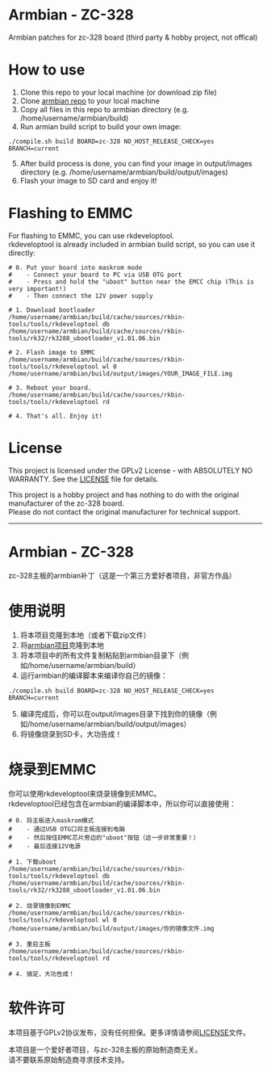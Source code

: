 # Armbian - ZC-328
Armbian patches for zc-328 board (third party &amp; hobby project, not offical)

# How to use
1. Clone this repo to your local machine (or download zip file)
2. Clone [armbian repo](https://github.com/armbian/build) to your local machine
3. Copy all files in this repo to armbian directory (e.g. /home/username/armbian/build)
4. Run armian build script to build your own image:
```
./compile.sh build BOARD=zc-328 NO_HOST_RELEASE_CHECK=yes BRANCH=current
```
5. After build process is done, you can find your image in output/images directory (e.g. /home/username/armbian/build/output/images)
6. Flash your image to SD card and enjoy it!

# Flashing to EMMC
For flashing to EMMC, you can use rkdeveloptool.   
rkdeveloptool is already included in armbian build script, so you can use it directly:  
```
# 0. Put your board into maskrom mode
#    - Connect your board to PC via USB OTG port
#    - Press and hold the "uboot" button near the EMCC chip (This is very important!)
#    - Then connect the 12V power supply

# 1. Download bootloader
/home/username/armbian/build/cache/sources/rkbin-tools/tools/rkdeveloptool db /home/username/armbian/build/cache/sources/rkbin-tools/rk32/rk3288_ubootloader_v1.01.06.bin

# 2. Flash image to EMMC
/home/username/armbian/build/cache/sources/rkbin-tools/tools/rkdeveloptool wl 0 /home/username/armbian/build/output/images/YOUR_IMAGE_FILE.img

# 3. Reboot your board.
/home/username/armbian/build/cache/sources/rkbin-tools/tools/rkdeveloptool rd

# 4. That's all. Enjoy it!
```

# License
This project is licensed under the GPLv2 License - with ABSOLUTELY NO WARRANTY. See the [LICENSE](LICENSE) file for details. 

This project is a hobby project and has nothing to do with the original manufacturer of the zc-328 board.  
Please do not contact the original manufacturer for technical support.

------------

# Armbian - ZC-328
zc-328主板的armbian补丁（这是一个第三方爱好者项目，非官方作品）

# 使用说明
1. 将本项目克隆到本地（或者下载zip文件）
2. 将[armbian项目](https://github.com/armbian/build)克隆到本地
3. 将本项目中的所有文件复制粘贴到armbian目录下（例如/home/username/armbian/build）
4. 运行armbian的编译脚本来编译你自己的镜像：
```
./compile.sh build BOARD=zc-328 NO_HOST_RELEASE_CHECK=yes BRANCH=current
```
5. 编译完成后，你可以在output/images目录下找到你的镜像（例如/home/username/armbian/build/output/images）
6. 将镜像烧录到SD卡，大功告成！

# 烧录到EMMC
你可以使用rkdeveloptool来烧录镜像到EMMC。  
rkdeveloptool已经包含在armbian的编译脚本中，所以你可以直接使用：  
```
# 0. 将主板进入maskrom模式
#    - 通过USB OTG口将主板连接到电脑
#    - 然后按住EMMC芯片旁边的"uboot"按钮（这一步非常重要！）
#    - 最后连接12V电源

# 1. 下载uboot
/home/username/armbian/build/cache/sources/rkbin-tools/tools/rkdeveloptool db /home/username/armbian/build/cache/sources/rkbin-tools/rk32/rk3288_ubootloader_v1.01.06.bin

# 2. 烧录镜像到EMMC
/home/username/armbian/build/cache/sources/rkbin-tools/tools/rkdeveloptool wl 0 /home/username/armbian/build/output/images/你的镜像文件.img

# 3. 重启主板
/home/username/armbian/build/cache/sources/rkbin-tools/tools/rkdeveloptool rd

# 4. 搞定，大功告成！
```

# 软件许可
本项目基于GPLv2协议发布，没有任何担保。更多详情请参阅[LICENSE](LICENSE)文件。  

本项目是一个爱好者项目，与zc-328主板的原始制造商无关。  
请不要联系原始制造商寻求技术支持。
